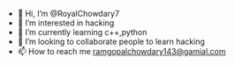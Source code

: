 - 👋 Hi, I’m @RoyalChowdary7
- 👀 I’m interested in hacking
- 🌱 I’m currently learning c++,python 
- 💞️ I’m looking to collaborate people to learn hacking
- 📫 How to reach me ramgopalchowdary143@gamial.com

<!---
RoyalChowdary7/RoyalChowdary7 is a ✨ special ✨ repository because its `README.md` (this file) appears on your GitHub profile.
You can click the Preview link to take a look at your changes.
--->

